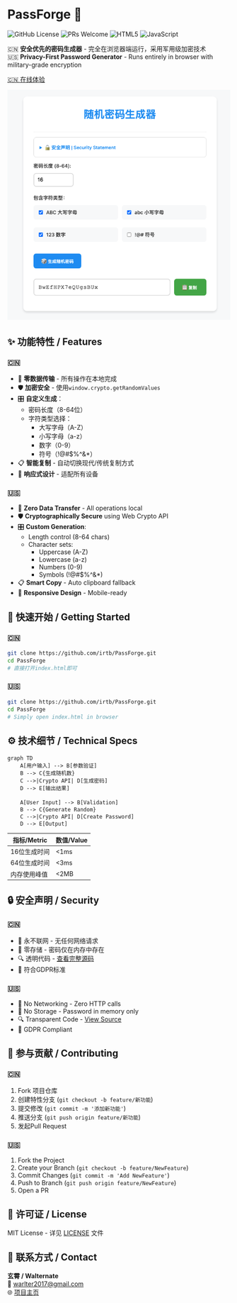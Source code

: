 # PassForge 🔐
![GitHub License](https://img.shields.io/github/license/irtb/PassForge)
![PRs Welcome](https://img.shields.io/badge/PRs-welcome-brightgreen.svg)
![HTML5](https://img.shields.io/badge/HTML5-E34F26?logo=html5&logoColor=white)
![JavaScript](https://img.shields.io/badge/JavaScript-F7DF1E?logo=javascript&logoColor=black)

🇨🇳 **安全优先的密码生成器** - 完全在浏览器端运行，采用军用级加密技术  
🇺🇸 **Privacy-First Password Generator** - Runs entirely in browser with military-grade encryption

[🇨🇳 在线体验](https://liuzexiao.com/pwd/index.html)

![UI Preview](./screenshot.png)

## ✨ 功能特性 / Features

### 🇨🇳
- 🔐 **零数据传输** - 所有操作在本地完成
- 🛡️ **加密安全** - 使用`window.crypto.getRandomValues`
- 🎛️ **自定义生成**：
  - 密码长度（8-64位）
  - 字符类型选择：
    - 大写字母（A-Z）
    - 小写字母（a-z）
    - 数字（0-9）
    - 符号（!@#$%^&*）
- 📋 **智能复制** - 自动切换现代/传统复制方式
- 📱 **响应式设计** - 适配所有设备

### 🇺🇸
- 🔐 **Zero Data Transfer** - All operations local
- 🛡️ **Cryptographically Secure** using Web Crypto API
- 🎛️ **Custom Generation**:
  - Length control (8-64 chars)
  - Character sets:
    - Uppercase (A-Z)
    - Lowercase (a-z)
    - Numbers (0-9)
    - Symbols (!@#$%^&*)
- 📋 **Smart Copy** - Auto clipboard fallback
- 📱 **Responsive Design** - Mobile-ready

## 🚀 快速开始 / Getting Started

### 🇨🇳
```bash
git clone https://github.com/irtb/PassForge.git
cd PassForge
# 直接打开index.html即可
```

### 🇺🇸
```bash
git clone https://github.com/irtb/PassForge.git
cd PassForge
# Simply open index.html in browser
```

## ⚙️ 技术细节 / Technical Specs

```mermaid
graph TD
    A[用户输入] --> B[参数验证]
    B --> C{生成随机数}
    C -->|Crypto API| D[生成密码]
    D --> E[输出结果]
    
    A[User Input] --> B[Validation]
    B --> C{Generate Random}
    C -->|Crypto API| D[Create Password]
    D --> E[Output]
```

| 指标/Metric       | 数值/Value |
|-------------------|------------|
| 16位生成时间      | <1ms       |
| 64位生成时间      | <3ms       |
| 内存使用峰值      | <2MB       |

## 🔒 安全声明 / Security

### 🇨🇳
- 🚫 永不联网 - 无任何网络请求
- 💾 零存储 - 密码仅在内存中存在
- 🔍 透明代码 - [查看完整源码](index.html)
- 📜 符合GDPR标准

### 🇺🇸
- 🚫 No Networking - Zero HTTP calls
- 💾 No Storage - Password in memory only
- 🔍 Transparent Code - [View Source](index.html)
- 📜 GDPR Compliant

## 🤝 参与贡献 / Contributing

### 🇨🇳
1. Fork 项目仓库
2. 创建特性分支 (`git checkout -b feature/新功能`)
3. 提交修改 (`git commit -m '添加新功能'`)
4. 推送分支 (`git push origin feature/新功能`)
5. 发起Pull Request

### 🇺🇸
1. Fork the Project
2. Create your Branch (`git checkout -b feature/NewFeature`)
3. Commit Changes (`git commit -m 'Add NewFeature'`)
4. Push to Branch (`git push origin feature/NewFeature`)
5. Open a PR

## 📜 许可证 / License
MIT License - 详见 [LICENSE](LICENSE) 文件

## 📧 联系方式 / Contact
**玄霄 / Walternate**  
📧 warlter2017@gmail.com  
🌐 [项目主页](https://github.com/irtb/PassForge)
```

